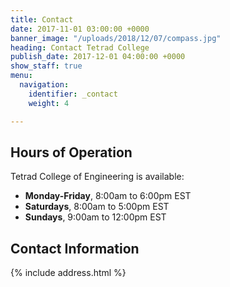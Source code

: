 ```yaml
---
title: Contact
date: 2017-11-01 03:00:00 +0000
banner_image: "/uploads/2018/12/07/compass.jpg"
heading: Contact Tetrad College
publish_date: 2017-12-01 04:00:00 +0000
show_staff: true
menu:
  navigation:
    identifier: _contact
    weight: 4

---
```

## Hours of Operation
Tetrad College of Engineering is available:

- **Monday-Friday**, 8:00am to 6:00pm EST
- **Saturdays**, 8:00am to 5:00pm EST
- **Sundays**, 9:00am to 12:00pm EST

## Contact Information
{% include address.html %}